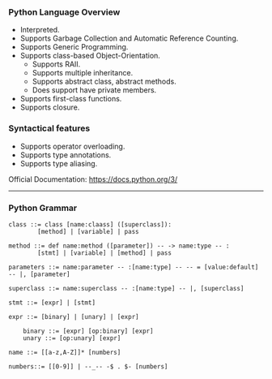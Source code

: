 ### Python Language Overview

- Interpreted.
- Supports Garbage Collection and Automatic Reference Counting.
- Supports Generic Programming. 
- Supports class-based Object-Orientation.
	- Supports RAII.
	- Supports multiple inheritance.
	- Supports abstract class, abstract methods.
	- Does support have private members.
- Supports first-class functions.
- Supports closure. 

### Syntactical features
- Supports operator overloading. 
- Supports type annotations.
- Supports type aliasing.

Official Documentation: https://docs.python.org/3/

---
### Python Grammar

```
class ::= class [name:claass] ([superclass]):
		[method] | [variable] | pass

method ::= def name:method ([parameter]) -- -> name:type -- :
		[stmt] | [variable] | [method] | pass

parameters ::= name:parameter -- :[name:type] -- -- = [value:default] -- |, [parameter]

superclass ::= name:superclass -- :[name:type] -- |, [superclass]

stmt ::= [expr] | [stmt]

expr ::= [binary] | [unary] | [expr] 

	binary ::= [expr] [op:binary] [expr]
	unary ::= [op:unary] [expr]

name ::= [[a-z,A-Z]]* [numbers]

numbers::= [[0-9]] | --_-- -$ . $- [numbers]

```